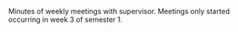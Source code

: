 Minutes of weekly meetings with supervisor. Meetings only started occurring in week 3 of semester 1.